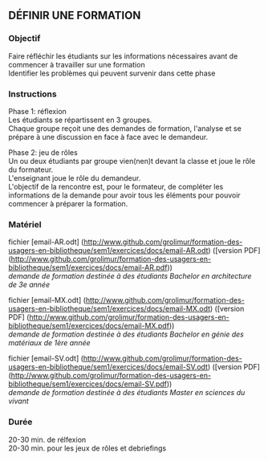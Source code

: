 ## DÉFINIR UNE FORMATION

### Objectif
Faire réfléchir les étudiants sur les informations nécessaires avant de commencer à travailler sur une formation   
Identifier les problèmes qui peuvent survenir dans cette phase

### Instructions
Phase 1: réflexion   
Les étudiants se répartissent en 3 groupes.   
Chaque groupe reçoit une des demandes de formation, l'analyse et se prépare à une discussion en face à face avec le demandeur.

Phase 2: jeu de rôles   
Un ou deux étudiants par groupe vien(nen)t devant la classe et joue le rôle du formateur.   
L'enseignant joue le rôle du demandeur.   
L'objectif de la rencontre est, pour le formateur, de compléter les informations de la demande pour avoir tous les éléments pour pouvoir commencer à préparer la formation.

### Matériel
fichier [email-AR.odt] (http://www.github.com/grolimur/formation-des-usagers-en-bibliotheque/sem1/exercices/docs/email-AR.odt) ([version PDF] (http://www.github.com/grolimur/formation-des-usagers-en-bibliotheque/sem1/exercices/docs/email-AR.pdf))   
*demande de formation destinée à des étudiants Bachelor en architecture de 3e année*

fichier [email-MX.odt] (http://www.github.com/grolimur/formation-des-usagers-en-bibliotheque/sem1/exercices/docs/email-MX.odt) ([version PDF] (http://www.github.com/grolimur/formation-des-usagers-en-bibliotheque/sem1/exercices/docs/email-MX.pdf))   
*demande de formation destinée à des étudiants Bachelor en génie des matériaux de 1ère année*

fichier [email-SV.odt] (http://www.github.com/grolimur/formation-des-usagers-en-bibliotheque/sem1/exercices/docs/email-SV.odt) ([version PDF] (http://www.github.com/grolimur/formation-des-usagers-en-bibliotheque/sem1/exercices/docs/email-SV.pdf))   
*demande de formation destinée à des étudiants Master en sciences du vivant*

### Durée
20-30 min. de rélfexion   
20-30 min. pour les jeux de rôles et debriefings
